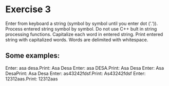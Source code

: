 # Exercise 3

Enter from keyboard a string (symbol by symbol until you enter dot (‘.‘)). Process entered string symbol by symbol. Do not use C++ bult in string processing functions. Capitalize each word in entered string. Print entered string with capitalized words. Words are delimited with whitespace.

## Some examples:

Enter: asa desa.​​Print: Asa Desa
Enter: asa DESA​.​Print: Asa Desa
Enter: Asa Desa​​Print: Asa Desa
Enter: as43242fdsf.​Print: As43242fdsf
Enter: 12312aas.​Print: 12312aas

